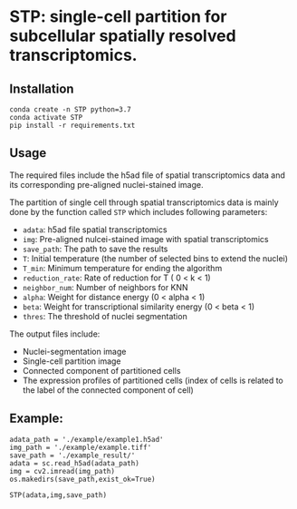# STP: single-cell partition for subcellular spatially resolved transcriptomics.

## Installation

```
conda create -n STP python=3.7
conda activate STP
pip install -r requirements.txt
```

## Usage

The required files include the h5ad file of spatial transcriptomics data and its corresponding pre-aligned nuclei-stained image.

The partition of single cell through spatial transcriptomics data is mainly done by the function called `STP` which includes following parameters:
- `adata`: h5ad file spatial transcriptomics
- `img`: Pre-aligned nulcei-stained image with spatial transcriptomics 
- `save_path`: The path to save the results
- `T`: Initial temperature (the number of selected bins to extend the nuclei)
- `T_min`: Minimum temperature for ending the algorithm
- `reduction_rate`: Rate of reduction for T ( 0 < k < 1)
- `neighbor_num`: Number of neighbors for KNN 
- `alpha`: Weight for distance energy (0 < alpha < 1)
- `beta`: Weight for transcriptional similarity energy (0 < beta < 1)
- `thres`: The threshold of nuclei segmentation

The output files include:
- Nuclei-segmentation image
- Single-cell partition image
- Connected component of partitioned cells
- The expression profiles of partitioned cells (index of cells is related to the label of the connected component of cell)


## Example:
```
adata_path = './example/example1.h5ad'
img_path = './example/example.tiff'
save_path = './example_result/'
adata = sc.read_h5ad(adata_path)
img = cv2.imread(img_path)
os.makedirs(save_path,exist_ok=True)

STP(adata,img,save_path) 
```
